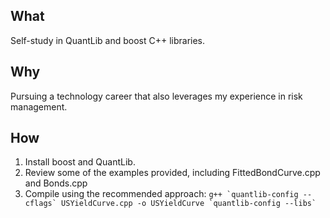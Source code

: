 ## What

Self-study in QuantLib and boost C++ libraries.

## Why

Pursuing a technology career that also leverages my experience in risk management.

## How

1) Install boost and QuantLib.  
2) Review some of the examples provided, including FittedBondCurve.cpp and Bonds.cpp 
4) Compile using the recommended approach: ``g++ `quantlib-config --cflags` USYieldCurve.cpp -o USYieldCurve `quantlib-config --libs` ``